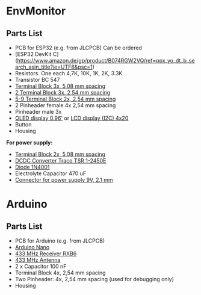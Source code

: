 # EnvMonitor 

## Parts List
- PCB for ESP32 (e.g. from JLCPCB)
Can be ordered 
- [ESP32 DevKit C] (https://www.amazon.de/gp/product/B074RGW2VQ/ref=ppx_yo_dt_b_search_asin_title?ie=UTF8&psc=1)
- Resistors. One each 4,7K, 10K, 1K, 2K, 3.3K
- Transistor BC 547
- [Terminal Block 3x, 5,08 mm spacing](https://www.reichelt.de/leiterplattenklemme-3-polig-rm-5-08-mm-dg127-5-08-3-p276157.html?&nbc=1)
- [2 Terminal Block 3x, 2,54 mm spacing](https://www.reichelt.de/leiterplattenklemme-3-polig-rm-2-54-mm-dg308-2-54-3-p276215.html?&trstct=pol_1&nbc=1)
- [5-9 Terminal Block 2x, 2,54 mm spacing](https://www.reichelt.de/leiterplattenklemme-2-polig-rm-2-54-mm-dg308-2-54-2-p276214.html?&nbc=1)
- 2 Pinheader female 4x 2,54 mm spacing
- Pinheader male 3x
- [OLED display 0.96'](https://www.amazon.de/AZDelivery-Display-Arduino-Raspberry-gratis/dp/B01L9GC470/ref=sr_1_3?__mk_de_DE=%C3%85M%C3%85%C5%BD%C3%95%C3%91&crid=160AFW6ITWU6K&dchild=1&keywords=azdelivery+oled+0%2C96&qid=1620657162&sprefix=azdelivery+oled%2Caps%2C171&sr=8-3) 
or [LCD display (I2C) 4x20](https://www.amazon.de/AZDelivery-HD44780-Display-Zeichen-Schnittstelle/dp/B07N8CGM9G/ref=sr_1_5?__mk_de_DE=%C3%85M%C3%85%C5%BD%C3%95%C3%91&dchild=1&keywords=azdelivery+lcd&qid=1620657123&sr=8-5)
- Button
- Housing

**For power supply:**
- [Terminal Block 2x, 5,08 mm spacing](https://www.reichelt.de/leiterplattenklemme-2-polig-rm-5-08-mm-dg129-5-08-2-p276166.html?&nbc=1)
- [DCDC Converter Traco TSR 1-2450E](https://www.reichelt.de/dc-dc-converter-tsr-1e-1-a-7-36-5-0-vdc-sip-3-tsr-1-2450e-p288648.html?&nbc=1)
- [Diode 1N4001](https://www.reichelt.de/gleichrichterdiode-50-v-1-a-do-41-1n-4001-p1723.html?&nbc=1)
- Electrolyte Capacitor 470 uF
- [Connector for power supply 9V, 2.1 mm](https://www.reichelt.de/einbaubuchse-zentraleinbau-aussen-5-6-mm-innen-2-1-mm-hebl-21-p8524.html?&nbc=1)

# Arduino

## Parts List
- PCB for Arduino (e.g. from JLCPCB)
- [Arduino Nano](https://www.amazon.de/gp/product/B078SBBST6/ref=ppx_yo_dt_b_search_asin_title?ie=UTF8&psc=1)
- [433 MHz Receiver RXB6](https://www.amazon.de/gp/product/B07DK6VF3W/ref=ox_sc_saved_title_8?smid=A3SCFTIO8CSK1X&psc=1)
- [433 MHz Antenna](https://www.amazon.de/Antenne-Helical-Antenne-Fernbedienung-Arduino-Raspberry/dp/B00SO651VU/ref=sr_1_8?dchild=1&keywords=433+antenne&qid=1620657256&sr=8-8)
- 2 x Capacitor 100 nF
- Terminal Block 4x, 2,54 mm spacing
- Two Pinheader: 4x, 2,54 mm spacing  (used for debugging only)
- Housing